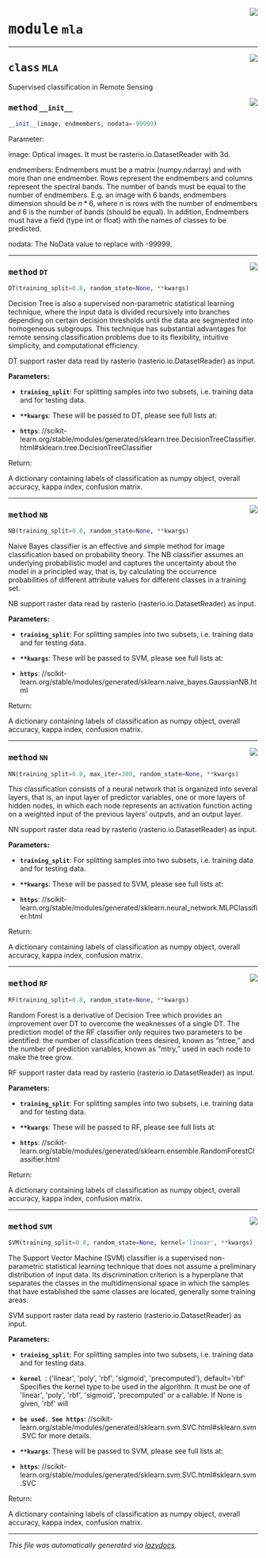 <!-- markdownlint-disable -->

<a href="..\scikeo\mla.py#L0"><img align="right" style="float:right;" src="https://img.shields.io/badge/-source-cccccc?style=flat-square"></a>

# <kbd>module</kbd> `mla`






---

<a href="..\scikeo\mla.py#L16"><img align="right" style="float:right;" src="https://img.shields.io/badge/-source-cccccc?style=flat-square"></a>

## <kbd>class</kbd> `MLA`
Supervised classification in Remote Sensing 

<a href="..\scikeo\mla.py#L20"><img align="right" style="float:right;" src="https://img.shields.io/badge/-source-cccccc?style=flat-square"></a>

### <kbd>method</kbd> `__init__`

```python
__init__(image, endmembers, nodata=-99999)
```

Parameter: 

 image: Optical images. It must be rasterio.io.DatasetReader with 3d.  

 endmembers: Endmembers must be a matrix (numpy.ndarray) and with more than one endmember.   Rows represent the endmembers and columns represent the spectral bands.  The number of bands must be equal to the number of endmembers.  E.g. an image with 6 bands, endmembers dimension should be $n*6$, where $n$   is rows with the number of endmembers and 6 is the number of bands   (should be equal).  In addition, Endmembers must have a field (type int or float) with the names   of classes to be predicted.  

 nodata: The NoData value to replace with -99999.  






---

<a href="..\scikeo\mla.py#L205"><img align="right" style="float:right;" src="https://img.shields.io/badge/-source-cccccc?style=flat-square"></a>

### <kbd>method</kbd> `DT`

```python
DT(training_split=0.8, random_state=None, **kwargs)
```

Decision Tree is also a supervised non-parametric statistical learning technique, where the input data is divided recursively  into branches depending on certain decision thresholds until the data are segmented into homogeneous subgroups.  This technique has substantial advantages for remote sensing classification problems due to its flexibility, intuitive simplicity,  and computational efficiency. 

DT support raster data read by rasterio (rasterio.io.DatasetReader) as input. 





**Parameters:**
 


 - <b>`training_split`</b>:  For splitting samples into two subsets, i.e. training data and for testing  data.  


 - <b>`**kwargs`</b>:  These will be passed to DT, please see full lists at: 
 - <b>`https`</b>: //scikit-learn.org/stable/modules/generated/sklearn.tree.DecisionTreeClassifier.html#sklearn.tree.DecisionTreeClassifier 

Return: 

A dictionary containing labels of classification as numpy object, overall accuracy, kappa index, confusion matrix. 

---

<a href="..\scikeo\mla.py#L412"><img align="right" style="float:right;" src="https://img.shields.io/badge/-source-cccccc?style=flat-square"></a>

### <kbd>method</kbd> `NB`

```python
NB(training_split=0.8, random_state=None, **kwargs)
```

Naive Bayes classifier is an effective and simple method for image classification based on probability theory. The NB  classifier assumes an underlying probabilistic model and captures the uncertainty about the model in a principled way,  that is, by calculating the occurrence probabilities of different attribute values for different classes in a training  set. 

NB support raster data read by rasterio (rasterio.io.DatasetReader) as input. 





**Parameters:**
 


 - <b>`training_split`</b>:  For splitting samples into two subsets, i.e. training data and for testing  data.  


 - <b>`**kwargs`</b>:  These will be passed to SVM, please see full lists at: 
 - <b>`https`</b>: //scikit-learn.org/stable/modules/generated/sklearn.naive_bayes.GaussianNB.html 

Return: 

A dictionary containing labels of classification as numpy object, overall accuracy, kappa index, confusion matrix. 

---

<a href="..\scikeo\mla.py#L516"><img align="right" style="float:right;" src="https://img.shields.io/badge/-source-cccccc?style=flat-square"></a>

### <kbd>method</kbd> `NN`

```python
NN(training_split=0.8, max_iter=300, random_state=None, **kwargs)
```

This classification consists of a neural network that is organized into several layers, that is, an input layer of predictor  variables, one or more layers of hidden nodes, in which each node represents an activation function acting on a weighted input  of the previous layers’ outputs, and an output layer. 

NN support raster data read by rasterio (rasterio.io.DatasetReader) as input. 





**Parameters:**
 


 - <b>`training_split`</b>:  For splitting samples into two subsets, i.e. training data and for testing  data.  


 - <b>`**kwargs`</b>:  These will be passed to SVM, please see full lists at: 
 - <b>`https`</b>: //scikit-learn.org/stable/modules/generated/sklearn.neural_network.MLPClassifier.html 

Return: 

A dictionary containing labels of classification as numpy object, overall accuracy, kappa index, confusion matrix. 

---

<a href="..\scikeo\mla.py#L309"><img align="right" style="float:right;" src="https://img.shields.io/badge/-source-cccccc?style=flat-square"></a>

### <kbd>method</kbd> `RF`

```python
RF(training_split=0.8, random_state=None, **kwargs)
```

Random Forest is a derivative of Decision Tree which provides an improvement over DT to overcome the weaknesses of a single DT.  The prediction model of the RF classifier only requires two parameters to be identified: the number of classification trees desired,  known as “ntree,” and the number of prediction variables, known as “mtry,” used in each node to make the tree grow. 

RF support raster data read by rasterio (rasterio.io.DatasetReader) as input. 





**Parameters:**
 


 - <b>`training_split`</b>:  For splitting samples into two subsets, i.e. training data and for testing  data.  


 - <b>`**kwargs`</b>:  These will be passed to RF, please see full lists at: 
 - <b>`https`</b>: //scikit-learn.org/stable/modules/generated/sklearn.ensemble.RandomForestClassifier.html 

Return: 

A dictionary containing labels of classification as numpy object, overall accuracy, kappa index, confusion matrix. 

---

<a href="..\scikeo\mla.py#L95"><img align="right" style="float:right;" src="https://img.shields.io/badge/-source-cccccc?style=flat-square"></a>

### <kbd>method</kbd> `SVM`

```python
SVM(training_split=0.8, random_state=None, kernel='linear', **kwargs)
```

The Support Vector Machine (SVM) classifier is a supervised non-parametric statistical learning technique that  does not assume a preliminary distribution of input data. Its discrimination criterion is a  hyperplane that separates the classes in the multidimensional space in which the samples  that have established the same classes are located, generally some training areas. 

SVM support raster data read by rasterio (rasterio.io.DatasetReader) as input. 





**Parameters:**
 


 - <b>`training_split`</b>:  For splitting samples into two subsets, i.e. training data and for testing  data. 


 - <b>`kernel `</b>:  {'linear', 'poly', 'rbf', 'sigmoid', 'precomputed'}, default='rbf' Specifies   the kernel type to be used in the algorithm. It must be one of 'linear', 'poly',   'rbf', 'sigmoid', 'precomputed' or a callable. If None is given, 'rbf' will  
 - <b>`be used. See https`</b>: //scikit-learn.org/stable/modules/generated/sklearn.svm.SVC.html#sklearn.svm.SVC for more details. 


 - <b>`**kwargs`</b>:  These will be passed to SVM, please see full lists at: 
 - <b>`https`</b>: //scikit-learn.org/stable/modules/generated/sklearn.svm.SVC.html#sklearn.svm.SVC 

Return: 

A dictionary containing labels of classification as numpy object, overall accuracy, kappa index, confusion matrix. 




---

_This file was automatically generated via [lazydocs](https://github.com/ml-tooling/lazydocs)._
